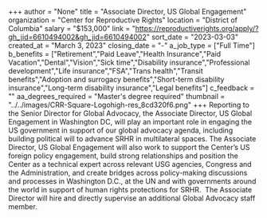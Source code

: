 +++
author = "None"
title = "Associate Director, US Global Engagement"
organization = "Center for Reproductive Rights"
location = "District of Columbia"
salary = "$153,000"
link = "https://reproductiverights.org/apply/?gh_jid=6610494002&gh_jid=6610494002"
sort_date = "2023-03-03"
created_at = "March 3, 2023"
closing_date = "-"
a_job_type = ["Full Time"]
b_benefits = ["Retirement","Paid Leave","Health Insurance","Paid Vacation","Dental","Vision","Sick time","Disability insurance","Professional development","Life insurance","FSA","Trans health","Transit benefits","Adoption and surrogacy benefits","Short-term disability insurance","Long-term disability insurance","Legal benefits"]
c_feedback = ""
aa_degrees_required = "Master's degree required"
thumbnail = "../../images/CRR-Square-Logohigh-res_8cd320f6.png"
+++
Reporting to the Senior Director for Global Advocacy, the Associate Director, US Global Engagement in Washington DC, will play an important role in engaging the US government in support of our global advocacy agenda, including building political will to advance SRHR in multilateral spaces. The Associate Director, US Global Engagement will also work to support the Center’s US foreign policy engagement, build strong relationships and position the Center as a technical expert across relevant USG agencies, Congress and the Administration, and create bridges across policy-making discussions and processes in Washington D.C., at the UN and with governments around the world in support of human rights protections for SRHR.  The Associate Director will hire and directly supervise an additional Global Advocacy staff member.   